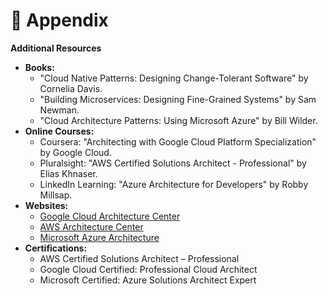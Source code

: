# 🔖 Appendix

**Additional Resources**

* **Books:**
  * "Cloud Native Patterns: Designing Change-Tolerant Software" by Cornelia Davis.
  * "Building Microservices: Designing Fine-Grained Systems" by Sam Newman.
  * "Cloud Architecture Patterns: Using Microsoft Azure" by Bill Wilder.
* **Online Courses:**
  * Coursera: "Architecting with Google Cloud Platform Specialization" by Google Cloud.
  * Pluralsight: "AWS Certified Solutions Architect - Professional" by Elias Khnaser.
  * LinkedIn Learning: "Azure Architecture for Developers" by Robby Millsap.
* **Websites:**
  * [Google Cloud Architecture Center](https://cloud.google.com/architecture)
  * [AWS Architecture Center](https://aws.amazon.com/architecture/)
  * [Microsoft Azure Architecture](https://docs.microsoft.com/en-us/azure/architecture/)
* **Certifications:**
  * AWS Certified Solutions Architect – Professional
  * Google Cloud Certified: Professional Cloud Architect
  * Microsoft Certified: Azure Solutions Architect Expert
